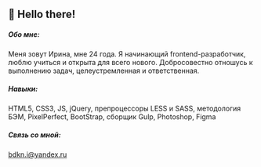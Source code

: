 ## :wave: Hello there!

##### Обо мне:
Меня зовут Ирина, мне 24 года. Я начинающий frontend-разработчик, люблю учиться и открыта для всего нового. Добросовестно отношусь к выполнению задач, целеустремленная и ответственная.

##### Навыки:
HTML5, CSS3, JS, jQuery, препроцессоры LESS и SASS, методология БЭМ, PixelPerfect, BootStrap, сборщик Gulp, Photoshop, Figma

##### Связь со мной:
bdkn.i@yandex.ru
